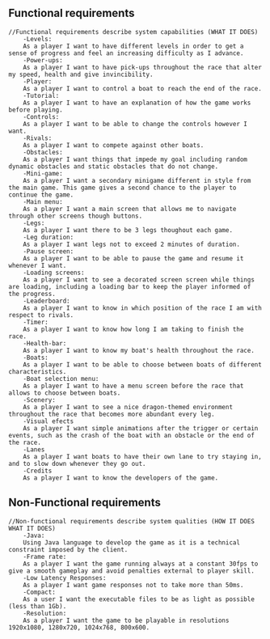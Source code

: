 ## Functional requirements
	//Functional requirements describe system capabilities (WHAT IT DOES)
		-Levels:
		As a player I want to have different levels in order to get a sense of progress and feel an increasing difficulty as I advance.
		-Power-ups:
		As a player I want to have pick-ups throughout the race that alter my speed, health and give invincibility. 
		-Player:
		As a player I want to control a boat to reach the end of the race.
		-Tutorial:
		As a player I want to have an explanation of how the game works before playing.
		-Controls:
		As a player I want to be able to change the controls however I want.
		-Rivals:
		As a player I want to compete against other boats.
		-Obstacles:
		As a player I want things that impede my goal including random dynamic obstacles and static obstacles that do not change.
		-Mini-game:
		As a player I want a secondary minigame different in style from the main game. This game gives a second chance to the player to continue the game.
		-Main menu:
		As a player I want a main screen that allows me to navigate through other screens though buttons.
		-Legs:
		As a player I want there to be 3 legs thoughout each game.
		-Leg duration:
		As a player I want legs not to exceed 2 minutes of duration.
		-Pause screen:
		As a player I want to be able to pause the game and resume it whenever I want.
		-Loading screens:
		As a player I want to see a decorated screen screen while things are loading, including a loading bar to keep the player informed of the progress. 
		-Leaderboard:
		As a player I want to know in which position of the race I am with respect to rivals.
		-Timer:
		As a player I want to know how long I am taking to finish the race.
		-Health-bar:
		As a player I want to know my boat's health throughout the race.
		-Boats:
		As a player I want to be able to choose between boats of different characteristics.
		-Boat selection menu:
		As a player I want to have a menu screen before the race that allows to choose between boats.
		-Scenery:
		As a player I want to see a nice dragon-themed environment throughout the race that becomes more abundant every leg.
		-Visual efects
		As a player I want simple animations after the trigger or certain events, such as the crash of the boat with an obstacle or the end of the race.
		-Lanes
		As a player I want boats to have their own lane to try staying in, and to slow down whenever they go out.
		-Credits
		As a player I want to know the developers of the game.


## Non-Functional requirements
	//Non-functional requirements describe system qualities (HOW IT DOES WHAT IT DOES)
		-Java:
		Using Java language to develop the game as it is a technical constraint imposed by the client.
		-Frame rate:
		As a player I want the game running always at a constant 30fps to give a smooth gameplay and avoid penalties external to player skill.
		-Low Latency Responses:
		As a player I want game responses not to take more than 50ms.
		-Compact:
		As a user I want the executable files to be as light as possible (less than 1Gb).
		-Resolution:
		As a player I want the game to be playable in resolutions 1920x1080, 1280x720, 1024x768, 800x600.
